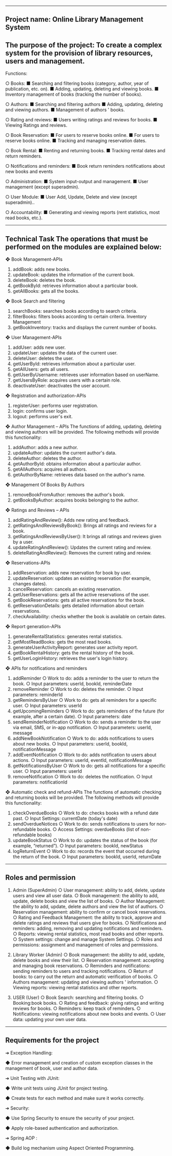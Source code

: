 -----
Project name: Online Library Management System
------
The purpose of the project: To create a complex system for the provision of library resources, users and management.
-----
Functions:

○ Books:
■ Searching and filtering books (category, author, year of publication, etc. on).
■ Adding, updating, deleting and viewing books.
■ Inventory management of books (tracking the number of books).

○ Authors:
■ Searching and filtering authors
■ Adding, updating, deleting and viewing authors.
■ Management of authors ' books.

○ Rating and reviews:
■ Users writing ratings and reviews for books.
■ Viewing Ratings and reviews.

○ Book Reservation:
■ For users to reserve books online.
■ For users to reserve books online.
■ Tracking and managing reservation dates.

○ Book Rental:
■ Renting and returning books.
■ Tracking rental dates and return reminders.

○ Notifications and reminders:
■ Book return reminders notifications about new books and events

○ Administration:
■ System input-output and management.
■ User management (except superadmin).

○ User Module:
■ User Add, Update, Delete and view (except superadmin)..

○ Accountability:
■ Generating and viewing reports (rent statistics, most read books, etc.).

-----------------------------------------------------------------------------------------------------------------------------


Technical Task
The operations that must be performed on the modules are explained below:
------

❖ Book Management-APIs
 
1.	addBook: adds new books.
2.	updateBook: updates the information of the current book.
3.	deleteBook: deletes the book.
4.	getBookById: retrieves information about a particular book.
5.	getAllBooks: gets all the books.
   
❖  Book Search and filtering 
1.	searchBooks: searches books according to search criteria.
2.	filterBooks: filters books according to certain criteria.
Inventory Management
1.	getBookInventory: tracks and displays the current number of books.

❖ User Management-APIs

1.	addUser: adds new user.
2.	updateUser: updates the data of the current user.
3.	deleteUser: deletes the user.
4.	getUserById: retrieves information about a particular user.
5.	getAllUsers: gets all users.
6.	getUserByUsername: retrieves user information based on userName.
7.	getUsersByRole: acquires users with a certain role.
8.	deactivateUser: deactivates the user account.

❖ Registration and authorization-APIs

1.	registerUser: performs user registration.
2.	login: confirms user login.
3.	logout: performs user's exit.

❖ Author Management – APIs
The functions of adding, updating, deleting and viewing authors will be provided. The following methods will provide this functionality:
1.	addAuthor: adds a new author.
2.	updateAuthor: updates the current author's data.
3.	deleteAuthor: deletes the author.
4.	getAuthorById: obtains information about a particular author.
5.	getAllAuthors: acquires all authors.
6.	getAuthorByName: retrieves data based on the author's name.
   
❖ Management Of Books By Authors
1.	removeBookFromAuthor: removes the author's book.
2.	getBooksByAuthor: acquires books belonging to the author.

❖	Ratings and Reviews – APIs
1. addRatingAndReview(): Adds new rating and feedback.
2. getRatingsAndReviewsByBook(): Brings all ratings and reviews for a book.
3. getRatingsAndReviewsByUser(): It brings all ratings and reviews given by a user.
4. updateRatingAndReview(): Updates the current rating and review.
5. deleteRatingAndReview(): Removes the current rating and review.

❖ Reservations-APIs

1.	addReservation: adds new reservation for book by user.
2.	updateReservation: updates an existing reservation (for example, changes dates).
3.	cancelReservation: cancels an existing reservation.
4.	getUserReservations: gets all the active reservations of the user.
5.	getBookReservations: gets all active reservations for the book.
6.	getReservationDetails: gets detailed information about certain reservations.
7.	checkAvailability: checks whether the book is available on certain dates.


❖ Report generation-APIs 

1.	generateRentalStatistics: generates rental statistics.
2.	getMostReadBooks: gets the most read books.
3.	generateUserActivityReport: generates user activity report.
4.	getBookRentalHistory: gets the rental history of the book.
5.	getUserLoginHistory: retrieves the user's login history.


❖ APIs for notifications and reminders

1.	addReminder
○ Work to do: adds a reminder to the user to return the book.
○ Input parameters: userId, bookId, reminderDate
2.	removeReminder
○ Work to do: deletes the reminder.
○ Input parameters: reminderId
3.	getRemindersByUser
○ Work to do: gets all reminders for a specific user.
○ Input parameters: userId
4.	getUpcomingReminders
○ Work to do: gets reminders of the future (for example, after a certain date).
○ Input parameters: date
5.	sendReminderNotification
○ Work to do: sends a reminder to the user via email, SMS, or in-app notification.
○ Input parameters: userId, message
6.	addNewBookNotification
○ Work to do: adds notifications to users about new books.
○ Input parameters: userId, bookId, notificationMessage
7.	addEventNotification
○ Work to do: adds notification to users about actions.
○ Input parameters: userId, eventId, notificationMessage
8.	getNotificationsByUser
○ Work to do: gets all notifications for a specific user.
○ Input parameters: userId
9.	removeNotification
○ Work to do: deletes the notification.
○ Input parameters: notificationId

❖ Automatic check and refund-APIs
The functions of automatic checking and returning books will be provided. The following methods will provide this functionality:

1.	checkOverdueBooks
○ Work to do: checks books with a refund date past.
○ Input Settings: currentDate (today's date)
2.	sendOverdueNotices
○ Work to do: sends notifications to users for non-refundable books.
○ Access Settings: overdueBooks (list of non-refundable books)
3.	updateBookStatus
○ Work to do: updates the status of the book (for example, “returned”).
○ Input parameters: bookId, newStatus
4.	logReturnEvent
○ Work to do: records the event that occurred during the return of the book.
○ Input parameters: bookId, userId, returnDate

-----------------------------------------------------------------------------------------------------------------------------

Roles and permission
---
1.	Admin (SuperAdmin)
○ User management: ability to add, delete, update users and view all user data.
○ Book management: the ability to add, update, delete books and view the list of books.
○ Author Management: the ability to add, update, delete authors and view the list of authors.
○ Reservation management: ability to confirm or cancel book reservations.
○ Rating and Feedback Management: the ability to track, approve and delete ratings and reviews that users give for books.
○ Notifications and reminders: adding, removing and updating notifications and reminders.
○ Reports: viewing rental statistics, most read books and other reports.
○ System settings: change and manage System Settings.
○ Roles and permissions: assignment and management of roles and permissions.

2.	Library Worker (Admin)
○ Book management: the ability to add, update, delete books and view their list.
○ Reservation management: accepting and managing book reservations.
○ Reminders and notifications: sending reminders to users and tracking notifications.
○ Return of books: to carry out the return and automatic verification of books.
○ Authors management: updating and viewing authors ' information.
○ Viewing reports: viewing rental statistics and other reports.

3.	USER (User)
○ Book Search: searching and filtering books.
○ Booking:book books.
○ Rating and feedback: giving ratings and writing reviews for books.
○ Reminders: keep track of reminders.
○ Notifications: viewing notifications about new books and events.
○ User data: updating your own user data.

-----------------------------------------------------------------------------------------------------------------------------

Requirements for the project
-------
➔ Exception Handling:

◆ Error management and creation of custom exception classes in the management of book, user and author data.

➔  Unit Testing with JUnit:

◆ Write unit tests using JUnit for project testing.

◆ Create tests for each method and make sure it works correctly.

➔ Security:

◆ Use Spring Security to ensure the security of your project.

◆ Apply role-based authentication and authorization.

➔ Spring AOP : 

◆ Build log mechanism using Aspect Oriented Programming.



